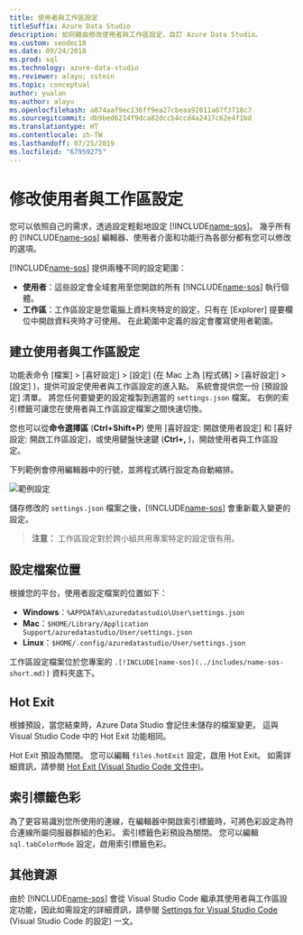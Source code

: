 ```yaml
---
title: 使用者與工作區設定
titleSuffix: Azure Data Studio
description: 如何藉由修改使用者與工作區設定，自訂 Azure Data Studio。
ms.custom: seodec18
ms.date: 09/24/2018
ms.prod: sql
ms.technology: azure-data-studio
ms.reviewer: alayu; sstein
ms.topic: conceptual
author: yualan
ms.author: alayu
ms.openlocfilehash: a874aaf9ec136ff9ea27cbeaa92011a07f3718c7
ms.sourcegitcommit: db9bed6214f9dca82dccb4ccd4a2417c62e4f1bd
ms.translationtype: HT
ms.contentlocale: zh-TW
ms.lasthandoff: 07/25/2019
ms.locfileid: "67959275"
---
```

# <a name="modify-user-and-workspace-settings"></a>修改使用者與工作區設定

您可以依照自己的需求，透過設定輕鬆地設定 [!INCLUDE[name-sos](../includes/name-sos-short.md)]。 幾乎所有的 [!INCLUDE[name-sos](../includes/name-sos-short.md)] 編輯器、使用者介面和功能行為各部分都有您可以修改的選項。

[!INCLUDE[name-sos](../includes/name-sos-short.md)] 提供兩種不同的設定範圍：

* **使用者**：這些設定會全域套用至您開啟的所有 [!INCLUDE[name-sos](../includes/name-sos-short.md)] 執行個體。
* **工作區**：工作區設定是您電腦上資料夾特定的設定，只有在 [Explorer] 提要欄位中開啟資料夾時才可使用。 在此範圍中定義的設定會覆寫使用者範圍。

## <a name="creating-user-and-workspace-settings"></a>建立使用者與工作區設定

功能表命令 [檔案]   > [喜好設定]   > [設定]  (在 Mac 上為 [程式碼]   > [喜好設定]   > [設定]  )，提供可設定使用者與工作區設定的進入點。 系統會提供您一份 [預設設定] 清單。 將您任何要變更的設定複製到適當的 `settings.json` 檔案。 右側的索引標籤可讓您在使用者與工作區設定檔案之間快速切換。

您也可以從**命令選擇區** (**Ctrl+Shift+P**) 使用 [喜好設定:  開啟使用者設定] 和 [喜好設定:  開啟工作區設定]，或使用鍵盤快速鍵 (**Ctrl+,** )，開啟使用者與工作區設定。

下列範例會停用編輯器中的行號，並將程式碼行設定為自動縮排。

![範例設定](media/settings/sample-settings.png)

儲存修改的 `settings.json` 檔案之後，[!INCLUDE[name-sos](../includes/name-sos-short.md)] 會重新載入變更的設定。

>**注意：** 工作區設定對於跨小組共用專案特定的設定很有用。

## <a name="settings-file-locations"></a>設定檔案位置

根據您的平台，使用者設定檔案的位置如下：

* **Windows**：`%APPDATA%\azuredatastudio\User\settings.json`
* **Mac**：`$HOME/Library/Application Support/azuredatastudio/User/settings.json`
* **Linux**：`$HOME/.config/azuredatastudio/User/settings.json`

工作區設定檔案位於您專案的 `.[!INCLUDE[name-sos](../includes/name-sos-short.md)]` 資料夾底下。

## <a name="hot-exit"></a>Hot Exit

根據預設，當您結束時，Azure Data Studio 會記住未儲存的檔案變更。 這與 Visual Studio Code 中的 Hot Exit 功能相同。

Hot Exit 預設為關閉。 您可以編輯 `files.hotExit` 設定，啟用 Hot Exit。 如需詳細資訊，請參閱 [Hot Exit (Visual Studio Code 文件中)](https://code.visualstudio.com/docs/editor/codebasics#_hot-exit)。


## <a name="tab-color"></a>索引標籤色彩

為了更容易識別您所使用的連線，在編輯器中開啟索引標籤時，可將色彩設定為符合連線所屬伺服器群組的色彩。 索引標籤色彩預設為關閉。 您可以編輯 `sql.tabColorMode` 設定，啟用索引標籤色彩。

## <a name="additional-resources"></a>其他資源

由於 [!INCLUDE[name-sos](../includes/name-sos-short.md)] 會從 Visual Studio Code 繼承其使用者與工作區設定功能，因此如需設定的詳細資訊，請參閱 [Settings for Visual Studio Code](https://code.visualstudio.com/docs/getstarted/settings) (Visual Studio Code 的設定) 一文。
